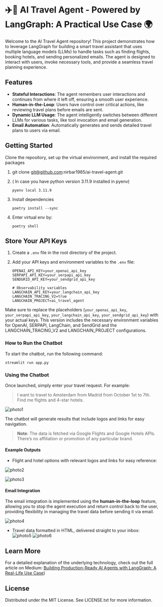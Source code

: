 # ✈️🧳 AI Travel Agent - Powered by LangGraph: A Practical Use Case 🌍

Welcome to the AI Travel Agent repository! This project demonstrates how to leverage LangGraph for building a smart travel assistant that uses multiple language models (LLMs) to handle tasks such as finding flights, booking hotels, and sending personalized emails. The agent is designed to interact with users, invoke necessary tools, and provide a seamless travel planning experience.

## **Features**

- **Stateful Interactions**: The agent remembers user interactions and continues from where it left off, ensuring a smooth user experience.
- **Human-in-the-Loop**: Users have control over critical actions, like reviewing travel plans before emails are sent.
- **Dynamic LLM Usage**: The agent intelligently switches between different LLMs for various tasks, like tool invocation and email generation.
- **Email Automation**: Automatically generates and sends detailed travel plans to users via email.

## Getting Started

Clone the repository, set up the virtual environment, and install the required packages

1. git clone <git@github.com>:nirbar1985/ai-travel-agent.git

1. ( In case you have python version 3.11.9 installed in pyenv)

   ```shell script
   pyenv local 3.11.9
   ```

1. Install dependencies

    ```shell script
    poetry install --sync
    ```

1. Enter virtual env by:

    ```shell script
    poetry shell
    ```

## **Store Your API Keys**

1. Create a `.env` file in the root directory of the project.
2. Add your API keys and environment variables to the `.env` file:

    ```plaintext
    OPENAI_API_KEY=your_openai_api_key
    SERPAPI_API_KEY=your_serpapi_api_key
    SENDGRID_API_KEY=your_sendgrid_api_key

    # Observability variables
    LANGCHAIN_API_KEY=your_langchain_api_key
    LANGCHAIN_TRACING_V2=true
    LANGCHAIN_PROJECT=ai_travel_agent
    ```

Make sure to replace the placeholders (`your_openai_api_key`, `your_serpapi_api_key`, `your_langchain_api_key`, `your_sendgrid_api_key`) with your actual keys.
This version includes the necessary environment variables for OpenAI, SERPAPI, LangChain, and SendGrid and the LANGCHAIN_TRACING_V2 and LANGCHAIN_PROJECT configurations.

### How to Run the Chatbot

To start the chatbot, run the following command:

```
streamlit run app.py
```

### Using the Chatbot

Once launched, simply enter your travel request. For example:
> I want to travel to Amsterdam from Madrid from October 1st to 7th. Find me flights and 4-star hotels.

![photo1](https://github.com/user-attachments/assets/eb12d697-a445-4b13-b084-d2052f91d7bc)

The chatbot will generate results that include logos and links for easy navigation.

> **Note**: The data is fetched via Google Flights and Google Hotels APIs. There’s no affiliation or promotion of any particular brand.

#### Example Outputs

- Flight and hotel options with relevant logos and links for easy reference:

![photo2](https://github.com/user-attachments/assets/741e010c-22cf-4d31-a518-441b076ec58f)

![photo3](https://github.com/user-attachments/assets/a29173c7-852d-41ab-b3fe-94e6cca83c78)

#### Email Integration

The email integration is implemented using the **human-in-the-loop** feature, allowing you to stop the agent execution and return control back to the user, providing flexibility in managing the travel data before sending it via email.

![photo4](https://github.com/user-attachments/assets/53775c87-7881-40c3-9b23-2885ed020e46)

- Travel data formatted in HTML, delivered straight to your inbox:
![photo5](https://github.com/user-attachments/assets/02641ce1-b303-4020-9849-7d77f596a6ba)
![photo6](https://github.com/user-attachments/assets/1c3d8a35-148d-4144-829a-b1db6e3b3dde)

## Learn More

For a detailed explanation of the underlying technology, check out the full article on Medium:
[Building Production-Ready AI Agents with LangGraph: A Real-Life Use Case](https://medium.com/cyberark-engineering/building-production-ready-ai-agents-with-langgraph-a-real-life-use-case-7bda34c7f4e4))

## License

Distributed under the MIT License. See LICENSE.txt for more information.
